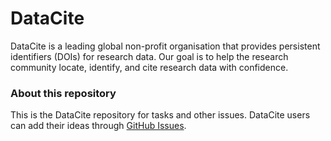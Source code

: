 # DataCite

DataCite is a leading global non-profit organisation that provides persistent identifiers (DOIs) for research data. Our goal is to help the research community locate, identify, and cite research data with confidence.

### About this repository


This is the DataCite repository for tasks and other issues. DataCite users can add their ideas through [GitHub Issues](https://github.com/datacite/tasks/issues/new).

